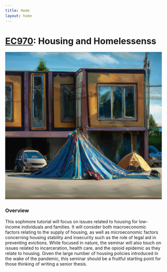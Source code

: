 ```yaml
---
title: Home
layout: home
---
```


# [EC970](https://economics.harvard.edu/sophomore-tutorial): Housing and Homelessenss


<!-- -- ![Alt text](/assets/images/hh2.png) -->

<img src="/assets/images/hh2.png" alt="My image">


### **Overview**
This sophmore tutorial will focus on issues related to housing for low-income individuals and families. It will consider both macroeconomic factors relating to the supply of housing, as well as microeconomic factors concerning housing stability and insecurity such as the role of legal aid in preventing evictions. While focused in nature, the seminar will also touch on issues related to incarceration, health care, and the opioid epidemic as they relate to housing. Given the large number of housing policies introduced in the wake of the pandemic, this seminar should be a fruitful starting point for those thinking of writing a senior thesis.

